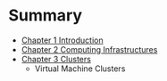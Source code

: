 # Summary

* [Chapter 1 Introduction](chapter1.md)
* [Chapter 2 Computing Infrastructures](chapter_3/virtual_machine_cluster.md)
* [Chapter 3 Clusters](chapter_3/chapter3.md)
   * Virtual Machine Clusters

